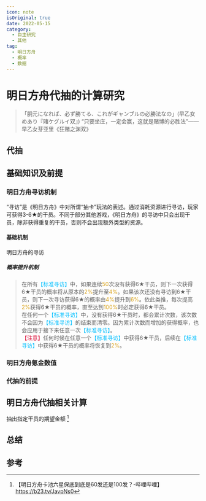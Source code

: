 ```yaml
---
icon: note
isOriginal: true
date: 2022-05-15
category:
  - 自主研究
  - 其他
tag:
  - 明日方舟
  - 概率
  - 数据
---
```


# 明日方舟代抽的计算研究

> 「胴元になれば、必ず勝てる、これがギャンブルの必勝法なの」(早乙女めあり『賭ケグルイ双』)
> “只要坐庄，一定会赢，这就是赌博的必胜法”——早乙女芽亚里《狂赌之渊双》

## 代抽
## 基础知识及前提
### 明日方舟寻访机制
“寻访”是《明日方舟》中对所谓“抽卡”玩法的表述。通过消耗资源进行寻访，玩家可获得3-6★的干员。不同于部分其他游戏，《明日方舟》的寻访中只会出现干员，除非获得重复的干员，否则不会出现额外类型的资源。
#### 基础机制
明日方舟的寻访
##### 概率提升机制
> 在所有<span style="color:deepskyblue">【标准寻访】</span>中，如果连续<span style="color:goldenrod">50</span>次没有获得6★干员，则下一次获得6★干员的概率将从原本的<span style="color:goldenrod">2%</span>提升至<span style="color:goldenrod">4%</span>。如果该次还没有寻访到6★干员，则下一次寻访获得6★的概率由<span style="color:goldenrod">4%</span>提升到<span style="color:goldenrod">6%</span>。依此类推，每次提高<span style="color:goldenrod">2%</span>获得6★干员的概率，直至达到<span style="color:goldenrod">100%</span>时必定获得6★干员。  
> 在任何一个<span style="color:deepskyblue">【标准寻访】</span>中，没有获得6★干员时，都会累计次数，该次数不会因为<span style="color:deepskyblue">【标准寻访】</span>的结束而清零。因为累计次数而增加的获得概率，也会应用于接下来任意一次<span style="color:deepskyblue">【标准寻访】</span>。  
> <span style="color:crimson">【注意】</span>任何时候在任意一个<span style="color:deepskyblue">【标准寻访】</span>中获得6★干员，后续在<span style="color:deepskyblue">【标准寻访】</span>中获得6★干员的概率将恢复到<span style="color:goldenrod">2%</span>。


### 明日方舟氪金数值
### 代抽的前提
## 明日方舟代抽相关计算
抽出指定干员的期望金额 [^1]
## 总结 

## 参考
[^1]:【明日方舟卡池六星保底到底是60发还是100发？-哔哩哔哩】 <https://b23.tv/JavpNs0>
